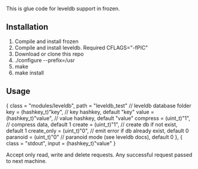 This is glue code for leveldb support in frozen.

Installation
-----------------

1. Compile and install frozen
2. Compile and install leveldb. Required CFLAGS="-fPIC"
3. Download or clone this repo
4. ./configure --prefix=/usr
5. make
6. make install


Usage
-----------------

{
	class       = "modules/leveldb",
	path        = "leveldb_test"                      // leveldb database folder
	key         = (hashkey_t)"key",                   // key hashkey, default "key"
	value       = (hashkey_t)"value",                 // value hashkey, default "value"
	compress    = (uint_t)"1",                        // compress data, default 1
	create      = (uint_t)"1",                        // create db if not exist, default 1
	create_only = (uint_t)"0",                        // emit error if db already exist, default 0
	paranoid    = (uint_t)"0"                         // paranoid mode (see leveldb docs), default 0
},
{ class = "stdout", input = (hashkey_t)"value" }


Accept only read, write and delete requests. Any successful request passed to next machine.

